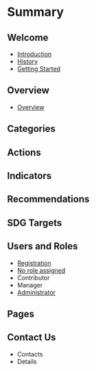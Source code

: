 # Summary

## Welcome

* [Introduction](README.md)
* [History](history.md)
* [Getting Started](getting-started.md)

## Overview

* [Overview](overview/overview.md)

## Categories

## Actions

## Indicators

## Recommendations

## SDG Targets

## Users and Roles

* [Registration](users-and-roles/registration.md)
* [No role assigned](users-and-roles/no-role-assigned.md)
* Contributor
* Manager
* [Administrator](users-and-roles/administrator.md)

## Pages

## Contact Us

* Contacts
* Details

